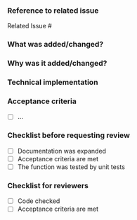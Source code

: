 ### Reference to related issue

Related Issue #

### What was added/changed?
  
### Why was it added/changed?

### Technical implementation

### Acceptance criteria

- [ ] ...

### Checklist before requesting review

- [ ] Documentation was expanded
- [ ] Acceptance criteria are met
- [ ] The function was tested by unit tests

### Checklist for reviewers

- [ ] Code checked
- [ ] Acceptance criteria are met
